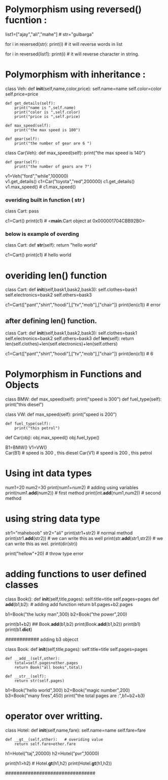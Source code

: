 # Polymorphism using reversed() fucntion :

list1=["ajay","ali","mahe"]   # 
str="gulbarga"

for i in reversed(str):
    print(i)     # it will reverse words in list

for i in reversed(list1):
    print(i)        # it will reverse character in string.

# Polymorphism with inheritance :

class Veh:
    def __init__(self,name,color,price):
        self.name=name
        self.color=color
        self.price=price

    def get_details(self):
        print("name is ",self.name)
        print("color is ",self.color)
        print("price is ",self.price)

    def max_speed(self):
        print("the max speed is 100")

    def gear(self):
        print("the number of gear are 6 ")

class Car(Veh):
    def max_speed(self):
        print("the max speed is 140")

    def gear(self):
        print("the number of gears are 7")


v1=Veh("ford","while",100000)  
v1.get_details() 
c1=Car("toyota","red",200000) 
c1.get_details()
v1.max_speed()  # 
c1.max_speed()

### overiding built in function ( __str__ )

class Cart:
    pass

c1=Cart()
print(c1)  #  <__main__.Cart object at 0x000001704CBB92B0>

###  below is example of overding 

class Cart:
    def __str__(self):
        return "hello world"

c1=Cart()
print(c1)   # hello world

# overiding len() function 

class Cart:
    def __init__(self,bask1,bask2,bask3):
        self.clothes=bask1
        self.electronics=bask2
        self.others=bask3
    
c1=Cart(["pant","shirt","hoodi"],["tv","mob"],["chair"])
print(len(c1))  # error

##  after defining len() function.
class Cart:
    def __init__(self,bask1,bask2,bask3):
        self.clothes=bask1
        self.electronics=bask2
        self.others=bask3
    def __len__(self):
        return len(self.clothes)+len(self.electronics)+len(self.others)

c1=Cart(["pant","shirt","hoodi"],["tv","mob"],["chair"])
print(len(c1))    # 6 


#  Polymorphism in Functions and Objects

class BMW:
    def max_speed(self):
        print("speed is 300")
    def fuel_type(self):
        print("this diesel")

class VW:
    def max_speed(self):
        print("speed is 200")

    def fuel_type(self):
        print("this petrol")
def Car(obj):
    obj.max_speed()
    obj.fuel_type()

B1=BMW()
V1=VW()  
Car(B1)  # speed is 300  , this diesel
Car(V1)  # speed is 200 , this petrol


# Using int data types
num1=20
num2=30
print(num1+num2)  # adding using variables
print(num1.__add__(num2))  # first method
print(int.__add__(num1,num2))  # second method

# using string data type
str1="maheboob"
str2="ali"
print(str1+str2) # normal method
print(str1.__add__(str2))  # we can write this as well
print(str.__add__(str1,str2)) # we can write this as wel.
print(dir(str))

print("hellow"+20)  # throw type error

# adding functions to user defined classes

class Book():
    def __init__(self,title,pages):
        self.title=title
        self.pages=pages
    def __add__(b1,b2):  #  adding add function
        return b1.pages+b2.pages

b1=Book("the lucky man",300)
b2=Book("the power",200)

print(b1+b2)  ##  Book.__add__(b1,b2)
print(Book.__add__(b1,b2))
print(b1)
print(b1.__dict__)


############ adding b3 objecct 

class Book:
    def __init__(self,title,pages):
        self.title=title
        self.pages=pages

    def __add__(self,other):
        total=self.pages+other.pages
        return Book("all books",total)

    def __str__(self):
        return str(self.pages)

b1=Book("hello world",300)
b2=Book("magic number",200)
b3=Book("many fires",450)
print("the total pages are :",b1+b2+b3)

# operator over writting.

class Hotel:
    def __init__(self,name,fare):
        self.name=name
        self.fare=fare

    def __gt__(self,other):   # overiding value
        return self.fare>other.fare

h1=Hotel("taj",20000)
h2=Hotel("pvr",10000)

print(h1>h2)  # Hotel.__gt__(h1,h2)
print(Hotel.__gt__(h1,h2))

################################















